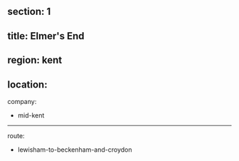 section: 1
----
title: Elmer's End
----
region: kent
----
location: 
----
company:
- mid-kent
----
route:
- lewisham-to-beckenham-and-croydon
